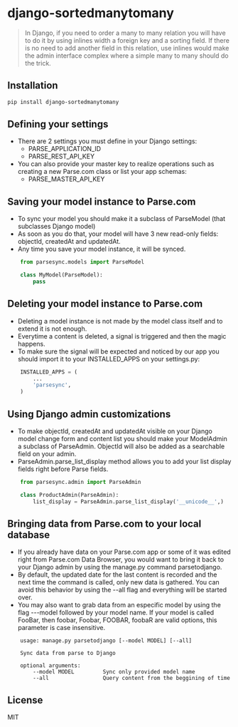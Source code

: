 django-sortedmanytomany
=======================

> In Django, if you need to order a many to many relation you will have to do it by using inlines width a foreign key and a sorting field. If there is no need to add another field in this relation, use inlines would make the admin interface complex where a simple many to many should do the trick.

Installation
------------

```sh
pip install django-sortedmanytomany
```

Defining your settings
----------------------

- There are 2 settings you must define in your Django settings:
  - PARSE_APPLICATION_ID
  - PARSE_REST_API_KEY
- You can also provide your master key to realize operations such as creating a new Parse.com class or list your app schemas:
  - PARSE_MASTER_API_KEY

Saving your model instance to Parse.com
---------------------------------------

- To sync your model you should make it a subclass of ParseModel (that subclasses Django model)
- As soon as you do that, your model will have 3 new read-only fields: objectId, createdAt and updatedAt.
- Any time you save your model instance, it will be synced.

```python
    from parsesync.models import ParseModel

    class MyModel(ParseModel):
        pass
```

Deleting your model instance to Parse.com
-----------------------------------------

- Deleting a model instance is not made by the model class itself and to extend it is not enough.
- Everytime a content is deleted, a signal is triggered and then the magic happens.
- To make sure the signal will be expected and noticed by our app you should import it to your INSTALLED_APPS on your settings.py:

```python
    INSTALLED_APPS = (
        ...
        'parsesync',
    )
```

Using Django admin customizations
---------------------------------

- To make objectId, createdAt and updatedAt visible on your Django model change form and content list you should make your ModelAdmin a subclass of ParseAdmin. ObjectId will also be added as a searchable field on your admin.
- ParseAdmin.parse_list_display method allows you to add your list display fields right before Parse fields.

```python
    from parsesync.admin import ParseAdmin

    class ProductAdmin(ParseAdmin):
        list_display = ParseAdmin.parse_list_display('__unicode__',)
```

Bringing data from Parse.com to your local database
---------------------------------------------------

- If you already have data on your Parse.com app or some of it was edited right from Parse.com Data Browser, you would want to bring it back to your Django admin by using the manage.py command parsetodjango.
- By default, the updated date for the last content is recorded and the next time the command is called, only new data is gathered. You can avoid this behavior by using the --all flag and everything will be started over.
- You may also want to grab data from an especific model by using the flag ---model followed by your model name. If your model is called FooBar, then foobar, Foobar, FOOBAR, foobaR are valid options, this parameter is case insensitive.

```
    usage: manage.py parsetodjango [--model MODEL] [--all]

    Sync data from parse to Django

    optional arguments:
        --model MODEL         Sync only provided model name
        --all                 Query content from the beggining of time
```

License
-------

MIT
